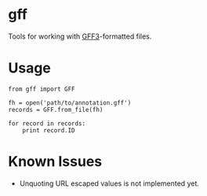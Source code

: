# gff

Tools for working with [GFF3](http://www.sequenceontology.org/gff3.shtml)-formatted files.

# Usage

    from gff import GFF

    fh = open('path/to/annotation.gff')
    records = GFF.from_file(fh)

    for record in records:
        print record.ID

# Known Issues

* Unquoting URL escaped values is not implemented yet.
